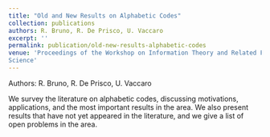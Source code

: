 ```yaml
---
title: "Old and New Results on Alphabetic Codes"
collection: publications
authors: R. Bruno, R. De Prisco, U. Vaccaro
excerpt: ''
permalink: publication/old-new-results-alphabetic-codes
venue: 'Proceedings of the Workshop on Information Theory and Related Fields, Lectures Notes in Computer
Science'
---
```

Authors: R. Bruno, R. De Prisco, U. Vaccaro

We survey the literature on alphabetic codes, discussing motivations, applications, and the most important results in the area. We
also present results that have not yet appeared in the literature, and we give a list of open problems in the area.
